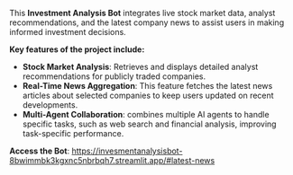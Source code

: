  This **Investment Analysis Bot** integrates live stock market data, analyst recommendations, and the latest company news to assist users in making informed investment decisions.

 **Key features of the project include:**

+ **Stock Market Analysis**: Retrieves and displays detailed analyst recommendations for publicly traded companies.
+ **Real-Time News Aggregation**: This feature fetches the latest news articles about selected companies to keep users updated on recent developments.
+ **Multi-Agent Collaboration**: combines multiple AI agents to handle specific tasks, such as web search and financial analysis, improving task-specific performance.





**Access the Bot**: https://invesmentanalysisbot-8bwimmbk3kgxnc5nbrbqh7.streamlit.app/#latest-news





